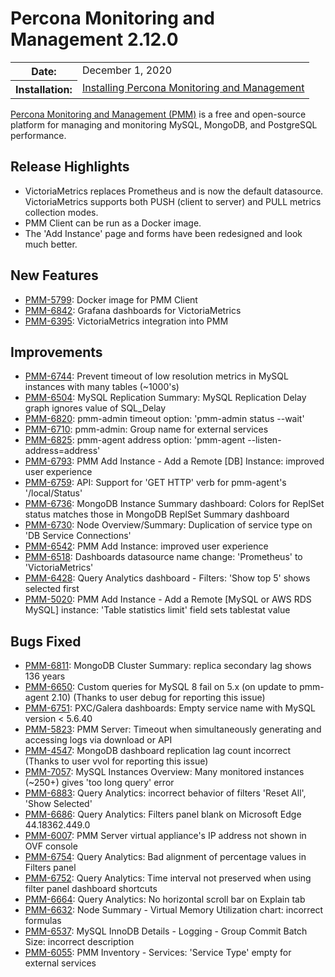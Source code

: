 # Percona Monitoring and Management 2.12.0

<table class="docutils field-list" frame="void" rules="none">
  <colgroup>
    <col class="field-name">
    <col class="field-body">
  </colgroup>
  <tbody valign="top">
    <tr class="field-odd field">
      <th class="field-name">Date:</th>
      <td class="field-body">December 1, 2020</td>
    </tr>
    <tr class="field-even field">
      <th class="field-name">Installation:</th>
      <td class="field-body">
        <a class="reference external" href="https://www.percona.com/software/pmm/quickstart">Installing Percona Monitoring and Management</a></td>
    </tr>
  </tbody>
</table>

[Percona Monitoring and Management (PMM)](https://www.percona.com/doc/percona-monitoring-and-management/2.x)
is a free and open-source platform for managing and monitoring MySQL, MongoDB, and PostgreSQL
performance.

## Release Highlights

- VictoriaMetrics replaces Prometheus and is now the default datasource. VictoriaMetrics supports both PUSH (client to server) and PULL metrics collection modes.
- PMM Client can be run as a Docker image.
- The 'Add Instance' page and forms have been redesigned and look much better.

## New Features

* [PMM-5799](https://jira.percona.com/browse/PMM-5799): Docker image for PMM Client
* [PMM-6842](https://jira.percona.com/browse/PMM-6842): Grafana dashboards for VictoriaMetrics
* [PMM-6395](https://jira.percona.com/browse/PMM-6395): VictoriaMetrics integration into PMM



## Improvements

* [PMM-6744](https://jira.percona.com/browse/PMM-6744): Prevent timeout of low resolution metrics in MySQL instances with many tables (~1000's)
* [PMM-6504](https://jira.percona.com/browse/PMM-6504): MySQL Replication Summary: MySQL Replication Delay graph ignores value of SQL_Delay
* [PMM-6820](https://jira.percona.com/browse/PMM-6820): pmm-admin timeout option: 'pmm-admin status --wait'
* [PMM-6710](https://jira.percona.com/browse/PMM-6710): pmm-admin: Group name for external services
* [PMM-6825](https://jira.percona.com/browse/PMM-6825): pmm-agent address option: 'pmm-agent --listen-address=address'
* [PMM-6793](https://jira.percona.com/browse/PMM-6793): PMM Add Instance - Add a Remote [DB] Instance: improved user experience
* [PMM-6759](https://jira.percona.com/browse/PMM-6759): API: Support for 'GET HTTP' verb for pmm-agent's '/local/Status'
* [PMM-6736](https://jira.percona.com/browse/PMM-6736): MongoDB Instance Summary dashboard: Colors for ReplSet status matches those in MongoDB ReplSet Summary dashboard
* [PMM-6730](https://jira.percona.com/browse/PMM-6730): Node Overview/Summary: Duplication of service type on 'DB Service Connections'
* [PMM-6542](https://jira.percona.com/browse/PMM-6542): PMM Add Instance: improved user experience
* [PMM-6518](https://jira.percona.com/browse/PMM-6518): Dashboards datasource name change: 'Prometheus' to 'VictoriaMetrics'
* [PMM-6428](https://jira.percona.com/browse/PMM-6428): Query Analytics dashboard - Filters: 'Show top 5' shows selected first
* [PMM-5020](https://jira.percona.com/browse/PMM-5020): PMM Add Instance - Add a Remote [MySQL or AWS RDS MySQL] instance: 'Table statistics limit' field sets tablestat value



## Bugs Fixed

* [PMM-6811](https://jira.percona.com/browse/PMM-6811): MongoDB Cluster Summary: replica secondary lag shows 136 years
* [PMM-6650](https://jira.percona.com/browse/PMM-6650): Custom queries for MySQL 8 fail on 5.x (on update to pmm-agent 2.10) (Thanks to user debug for reporting this issue)
* [PMM-6751](https://jira.percona.com/browse/PMM-6751): PXC/Galera dashboards: Empty service name with MySQL version < 5.6.40
* [PMM-5823](https://jira.percona.com/browse/PMM-5823): PMM Server: Timeout when simultaneously generating and accessing logs via download or API
* [PMM-4547](https://jira.percona.com/browse/PMM-4547): MongoDB dashboard replication lag count incorrect (Thanks to user vvol for reporting this issue)
* [PMM-7057](https://jira.percona.com/browse/PMM-7057): MySQL Instances Overview: Many monitored instances (~250+) gives 'too long query' error
* [PMM-6883](https://jira.percona.com/browse/PMM-6883): Query Analytics: incorrect behavior of filters 'Reset All', 'Show Selected'
* [PMM-6686](https://jira.percona.com/browse/PMM-6686): Query Analytics: Filters panel blank on Microsoft Edge 44.18362.449.0
* [PMM-6007](https://jira.percona.com/browse/PMM-6007): PMM Server virtual appliance's IP address not shown in OVF console
* [PMM-6754](https://jira.percona.com/browse/PMM-6754): Query Analytics: Bad alignment of percentage values in Filters panel
* [PMM-6752](https://jira.percona.com/browse/PMM-6752): Query Analytics: Time interval not preserved when using filter panel dashboard shortcuts
* [PMM-6664](https://jira.percona.com/browse/PMM-6664): Query Analytics: No horizontal scroll bar on Explain tab
* [PMM-6632](https://jira.percona.com/browse/PMM-6632): Node Summary - Virtual Memory Utilization chart: incorrect formulas
* [PMM-6537](https://jira.percona.com/browse/PMM-6537): MySQL InnoDB Details - Logging - Group Commit Batch Size: incorrect description
* [PMM-6055](https://jira.percona.com/browse/PMM-6055): PMM Inventory - Services: 'Service Type' empty for external services


